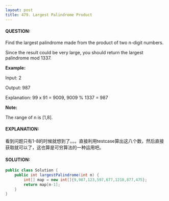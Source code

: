 ```yaml
---
layout: post
title: 479. Largest Palindrome Product
---
```


#### QUESTION:

Find the largest palindrome made from the product of two n-digit numbers.

Since the result could be very large, you should return the largest palindrome mod 1337.

**Example:**

Input: 2

Output: 987

Explanation: 99 x 91 = 9009, 9009 % 1337 = 987

**Note:**

The range of n is [1,8].

#### EXPLANATION:

看到问题只有1-8的时候就想到了。。。直接利用testcase算出这八个数，然后直接获取就可以了，这也算是可穷算法的一种运用吧。

#### SOLUTION:

```JAVA
public class Solution {
    public int largestPalindrome(int n) {
        int[] map = new int[]{9,987,123,597,677,1218,877,475};
        return map[n-1];
    }
}
```

